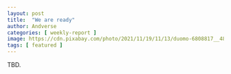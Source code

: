```yaml
---
layout: post
title:  "We are ready"
author: Andverse
categories: [ weekly-report ]
image: https://cdn.pixabay.com/photo/2021/11/19/11/13/duomo-6808817__480.jpg
tags: [ featured ]
---
```


TBD.